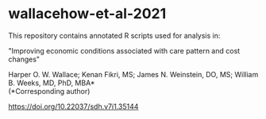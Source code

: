 # wallacehow-et-al-2021
This repository contains annotated R scripts used for analysis in:

"Improving economic conditions associated with care pattern and cost changes"

Harper O. W. Wallace; Kenan Fikri, MS; James N. Weinstein, DO, MS; William B. Weeks, MD, PhD, MBA*  
(\*Corresponding author)

https://doi.org/10.22037/sdh.v7i1.35144
